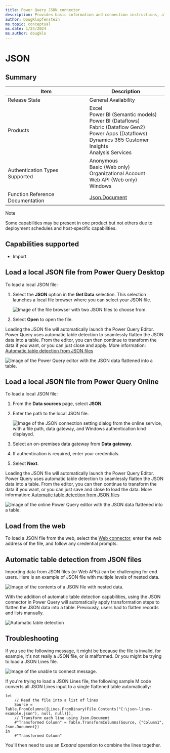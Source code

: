 ```yaml
---
title: Power Query JSON connector
description: Provides basic information and connection instructions, along with instructions on loading from the web and basic troubleshooting information.
author: DougKlopfenstein
ms.topic: conceptual
ms.date: 1/24/2024
ms.author: dougklo
---
```


# JSON

## Summary

| Item | Description |
| ---- | ----------- |
| Release State | General Availability |
| Products | Excel<br/>Power BI (Semantic models)<br/>Power BI (Dataflows)<br/>Fabric (Dataflow Gen2)<br/>Power Apps (Dataflows)<br/>Dynamics 365 Customer Insights<br/>Analysis Services |
| Authentication Types Supported | Anonymous<br/>Basic (Web only)<br/>Organizational Account<br/>Web API (Web only)<br/>Windows |
| Function Reference Documentation | [Json.Document](/powerquery-m/json-document) |

> [!NOTE]
> Some capabilities may be present in one product but not others due to deployment schedules and host-specific capabilities.

## Capabilities supported

* Import

## Load a local JSON file from Power Query Desktop

To load a local JSON file:

1. Select the **JSON** option in the **Get Data** selection. This selection launches a local file browser where you can select your JSON file.

   ![Image of the file browser with two JSON files to choose from.](./media/json/json-get-data.png)

2. Select **Open** to open the file.

Loading the JSON file will automatically launch the Power Query Editor. Power Query uses automatic table detection to seamlessly flatten the JSON data into a table. From the editor, you can then continue to transform the data if you want, or you can just close and apply. More information: [Automatic table detection from JSON files](#automatic-table-detection-from-json-files)

![Image of the Power Query editor with the JSON data flattened into a table.](./media/json/convert-table.png)

## Load a local JSON file from Power Query Online

To load a local JSON file:

1. From the **Data sources** page, select **JSON**.

2. Enter the path to the local JSON file.

   ![Image of the JSON connection setting dialog from the online service, with a file path, data gateway, and Windows authentication kind displayed.](./media/json/connect-service.png)

3. Select an on-premises data gateway from **Data gateway**.

4. If authentication is required, enter your credentials.

5. Select **Next**.

Loading the JSON file will automatically launch the Power Query Editor. Power Query uses automatic table detection to seamlessly flatten the JSON data into a table. From the editor, you can then continue to transform the data if you want, or you can just save and close to load the data. More information: [Automatic table detection from JSON files](#automatic-table-detection-from-json-files)

![Image of the online Power Query editor with the JSON data flattened into a table.](./media/json/convert-table-online.png)

## Load from the web

To load a JSON file from the web, select the [Web connector](./web/web.md), enter the web address of the file, and follow any credential prompts.

## Automatic table detection from JSON files

Importing data from JSON files (or Web APIs) can be challenging for end users. Here is an example of JSON file with multiple levels of nested data.

![Image of the contents of a JSON file with nested data.](./media/json/sample-json-file.png)

With the addition of automatic table detection capabilities, using the JSON connector in Power Query will automatically apply transformation steps to flatten the JSON data into a table. Previously, users had to flatten records and lists manually.

![Automatic table detection](./media/json/automatic-table-detection.png)

## Troubleshooting

If you see the following message, it might be because the file is invalid, for example, it's not really a JSON file, or is malformed. Or you might be trying to load a JSON Lines file.

![Image of the unable to connect message.](./media/json/unable-connect.png)

If you're trying to load a JSON Lines file, the following sample M code converts all JSON Lines input to a single flattened table automatically:

```powerquery-m
let
    // Read the file into a list of lines
    Source = Table.FromColumns({Lines.FromBinary(File.Contents("C:\json-lines-example.json"), null, null)}),
    // Transform each line using Json.Document
    #"Transformed Column" = Table.TransformColumns(Source, {"Column1", Json.Document})
in
    #"Transformed Column"
```

You'll then need to use an *Expand* operation to combine the lines together.
